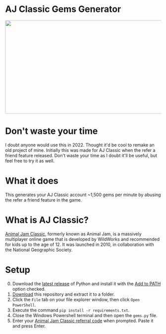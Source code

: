 # AJ Classic Gems Generator
<p align="center"><img src="https://joebiden.in/ajapi/gems.png" height="300" width="637"></p>

# Don't waste your time
I doubt anyone would use this in 2022. Thought it'd be cool to remake an old project of mine. Initially this was made for AJ Classic when the refer a friend feature released. Don't waste your time as I doubt it'll be useful, but feel free to try it as well.

# What it does
This generates your AJ Classic account ~1,500 gems per minute by abusing the refer a friend feature in the game.

# What is AJ Classic?
[Animal Jam Classic](https://classic.animaljam.com), formerly known as Animal Jam, is a massively multiplayer online game that is developed by WildWorks and recommended for kids up to the age of 12. It was launched in 2010, in collaboration with the National Geographic Society.

# Setup
0. Download the [latest release](https://www.python.org/downloads/) of Python and install it with the [Add to PATH](https://datatofish.com/wp-content/uploads/2018/10/0001_add_Python_to_Path.png) option checked.
1. [Download](https://animaljam.wretched.io/downloads/gems.zip) this repository and extract it to a folder.
2. Click the `File` tab on your file explorer window, then click `Open PowerShell`.
3. Execute the command `pip install -r requirements.txt`.
4. Close the Windows Powershell terminal and then open the `gems.py` file.
5. Enter your [Animal Jam Classic referral code](https://joebiden.in/ajapi/code.png) when prompted. Paste it and press Enter.